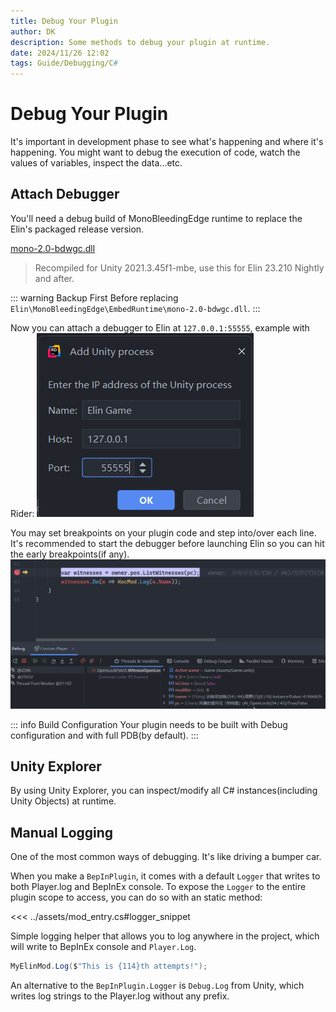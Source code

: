 ```yaml
---
title: Debug Your Plugin
author: DK
description: Some methods to debug your plugin at runtime.
date: 2024/11/26 12:02
tags: Guide/Debugging/C#
---
```


# Debug Your Plugin

It's important in development phase to see what's happening and where it's happening. You might want to debug the execution of code, watch the values of variables, inspect the data...etc.

## Attach Debugger

You'll need a debug build of MonoBleedingEdge runtime to replace the Elin's packaged release version.

<a href="https://github.com/Elin-Modding-Resources/Elin.Docs/raw/refs/heads/master/articles/2_Getting%20Started/Script%20Mods/assets/mono-2.0-bdwgc.dll" download>mono-2.0-bdwgc.dll</a>

> Recompiled for Unity 2021.3.45f1-mbe, use this for Elin 23.210 Nightly and after.

::: warning Backup First
Before replacing `Elin\MonoBleedingEdge\EmbedRuntime\mono-2.0-bdwgc.dll`.
:::

Now you can attach a debugger to Elin at `127.0.0.1:55555`, example with Rider:
![port](./assets/port.png)

You may set breakpoints on your plugin code and step into/over each line. It's recommended to start the debugger before launching Elin so you can hit the early breakpoints(if any).
![bp](./assets/breakpoint.png)

::: info Build Configuration
Your plugin needs to be built with Debug configuration and with full PDB(by default).
:::

## Unity Explorer

By using Unity Explorer, you can inspect/modify all C# instances(including Unity Objects) at runtime. 

<LinkCard t="Unity Explorer at Steam Workshop" u="https://steamcommunity.com/sharedfiles/filedetails/?id=3364902496"/>

## Manual Logging

One of the most common ways of debugging. It's like driving a bumper car.

When you make a `BepInPlugin`, it comes with a default `Logger` that writes to both Player.log and BepInEx console. To expose the `Logger` to the entire plugin scope to access, you can do so with an static method:

<<< ../assets/mod_entry.cs#logger_snippet

Simple logging helper that allows you to log anywhere in the project, which will write to BepInEx console and `Player.Log`.
```cs
MyElinMod.Log($"This is {114}th attempts!");
```

An alternative to the `BepInPlugin.Logger` is `Debug.Log` from Unity, which writes log strings to the Player.log without any prefix.
